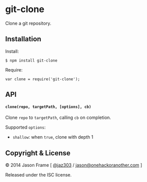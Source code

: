 # git-clone

Clone a git repository.

## Installation

Install:

	$ npm install git-clone

Require:

	var clone = require('git-clone');

## API

#### `clone(repo, targetPath, [options], cb)`

Clone `repo` to `targetPath`, calling `cb` on completion.

Supported `options`:

  * `shallow`: when `true`, clone with depth 1

## Copyright &amp; License

&copy; 2014 Jason Frame [ [@jaz303](http://twitter.com/jaz303) / [jason@onehackoranother.com](mailto:jason@onehackoranother.com) ]

Released under the ISC license.
